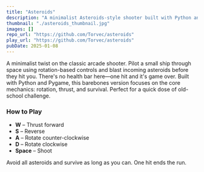```yaml
---
title: "Asteroids"
description: "A minimalist Asteroids-style shooter built with Python and Pygame. Rotate, thrust, and shoot to survive as long as possible—one hit ends the run."
thumbnail: "./asteroids_thumbnail.jpg"
images: []
repo_url: "https://github.com/Torvec/asteroids"
play_url: "https://github.com/Torvec/asteroids"
pubDate: 2025-01-08
---
```


A minimalist twist on the classic arcade shooter. Pilot a small ship through space using rotation-based controls and blast incoming asteroids before they hit you. There's no health bar here—one hit and it's game over. Built with Python and Pygame, this barebones version focuses on the core mechanics: rotation, thrust, and survival. Perfect for a quick dose of old-school challenge.

### How to Play

- **W** – Thrust forward
- **S** – Reverse
- **A** – Rotate counter-clockwise
- **D** – Rotate clockwise
- **Space** – Shoot

Avoid all asteroids and survive as long as you can. One hit ends the run.

